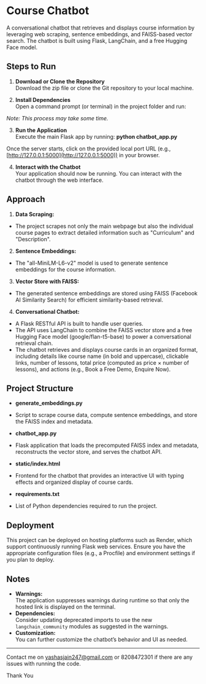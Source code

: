 # Course Chatbot

A conversational chatbot that retrieves and displays course information by leveraging web scraping, sentence embeddings, and FAISS-based vector search. The chatbot is built using Flask, LangChain, and a free Hugging Face model.

## Steps to Run

1. **Download or Clone the Repository**  
   Download the zip file or clone the Git repository to your local machine.

2. **Install Dependencies**  
   Open a command prompt (or terminal) in the project folder and run:

*Note: This process may take some time.*

3. **Run the Application**  
Execute the main Flask app by running: **python chatbot_app.py**

Once the server starts, click on the provided local port URL (e.g., [http://127.0.0.1:5000](http://127.0.0.1:5000)) in your browser.

4. **Interact with the Chatbot**  
Your application should now be running. You can interact with the chatbot through the web interface.

## Approach

1. **Data Scraping:**  
- The project scrapes not only the main webpage but also the individual course pages to extract detailed information such as "Curriculum" and "Description".

2. **Sentence Embeddings:**  
- The "all-MiniLM-L6-v2" model is used to generate sentence embeddings for the course information.

3. **Vector Store with FAISS:**  
- The generated sentence embeddings are stored using FAISS (Facebook AI Similarity Search) for efficient similarity-based retrieval.

4. **Conversational Chatbot:**  
- A Flask RESTful API is built to handle user queries.
- The API uses LangChain to combine the FAISS vector store and a free Hugging Face model (google/flan-t5-base) to power a conversational retrieval chain.
- The chatbot retrieves and displays course cards in an organized format, including details like course name (in bold and uppercase), clickable links, number of lessons, total price (computed as price × number of lessons), and actions (e.g., Book a Free Demo, Enquire Now).

## Project Structure

- **generate_embeddings.py**  
- Script to scrape course data, compute sentence embeddings, and store the FAISS index and metadata.

- **chatbot_app.py**  
- Flask application that loads the precomputed FAISS index and metadata, reconstructs the vector store, and serves the chatbot API.

- **static/index.html**  
- Frontend for the chatbot that provides an interactive UI with typing effects and organized display of course cards.

- **requirements.txt**  
- List of Python dependencies required to run the project.

## Deployment

This project can be deployed on hosting platforms such as Render, which support continuously running Flask web services. Ensure you have the appropriate configuration files (e.g., a Procfile) and environment settings if you plan to deploy.

## Notes

- **Warnings:**  
The application suppresses warnings during runtime so that only the hosted link is displayed on the terminal.
- **Dependencies:**  
Consider updating deprecated imports to use the new `langchain_community` modules as suggested in the warnings.
- **Customization:**  
You can further customize the chatbot’s behavior and UI as needed.

---

Contact me on yashasjain247@gmail.com or 8208472301 if there are any issues with running the code. 

Thank You 
